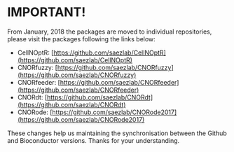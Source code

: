 # IMPORTANT!

From January, 2018 the packages are moved to individual repositories, please visit the packages following the links below:

* CellNOptR: [https://github.com/saezlab/CellNOptR](https://github.com/saezlab/CellNOptR)
* CNORfuzzy: [https://github.com/saezlab/CNORfuzzy](https://github.com/saezlab/CNORfuzzy)
* CNORfeeder: [https://github.com/saezlab/CNORfeeder](https://github.com/saezlab/CNORfeeder)
* CNORdt:  [https://github.com/saezlab/CNORdt](https://github.com/saezlab/CNORdt)
* CNORode: [https://github.com/saezlab/CNORode2017](https://github.com/saezlab/CNORode2017)

These changes help us maintaining the synchronisation between the Github and Bioconductor versions. Thanks for your understanding. 

